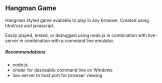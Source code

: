 ## Hangman Game
Hangman styled game available to play in any browser. Created using html/css and javascript.

Easily played, tested, or debugged using node.js in combination with live-server in combination with a command line emulator.
##### Recommendations
- node.js
- cmder for desireable command line on Windows
- live-server to host port for browser viewing
